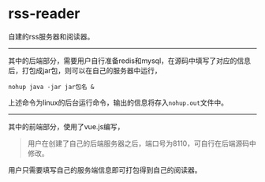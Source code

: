 # rss-reader
自建的rss服务器和阅读器。

---------

其中的后端部分，需要用户自行准备redis和mysql，在源码中填写了对应的信息后，打包成jar包，则可以在自己的服务器中运行，

```
nohup java -jar jar包名 &
```

上述命令为linux的后台运行命令，输出的信息将存入`nohup.out`文件中。

-----------

其中的前端部分，使用了vue.js编写，

> 用户在创建了自己的后端服务器之后，端口号为8110，可自行在后端源码中修改。

用户只需要填写自己的服务端信息即可打包得到自己的阅读器。
